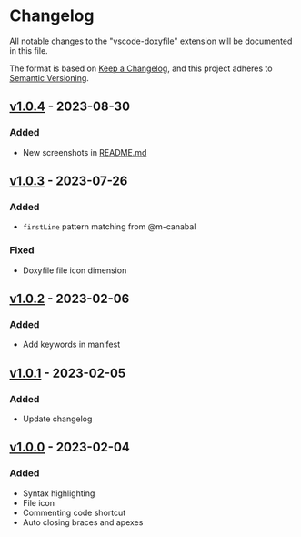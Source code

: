 # Changelog

All notable changes to the "vscode-doxyfile" extension will be documented in this file.

The format is based on [Keep a Changelog](https://keepachangelog.com/en/1.0.0/),
and this project adheres to [Semantic Versioning](https://semver.org/spec/v2.0.0.html).

## [v1.0.4] - 2023-08-30

### Added

- New screenshots in [README.md](README.md)

## [v1.0.3] - 2023-07-26

### Added

- `firstLine` pattern matching from @m-canabal

### Fixed

- Doxyfile file icon dimension

## [v1.0.2] - 2023-02-06

### Added

- Add keywords in manifest

## [v1.0.1] - 2023-02-05

### Added

- Update changelog

## [v1.0.0] - 2023-02-04

### Added

- Syntax highlighting
- File icon
- Commenting code shortcut
- Auto closing braces and apexes

[v1.0.2]: https://github.com/samubarb/vscode-doxyfile/releases/tag/v1.0.2
[v1.0.1]: https://github.com/samubarb/vscode-doxyfile/releases/tag/v1.0.1
[v1.0.0]: https://github.com/samubarb/vscode-doxyfile/releases/tag/v1.0.0
[v1.0.3]: https://github.com/samubarb/vscode-doxyfile/releases/tag/v1.0.3
[v1.0.4]: https://github.com/samubarb/vscode-doxyfile/releases/tag/v1.0.4
